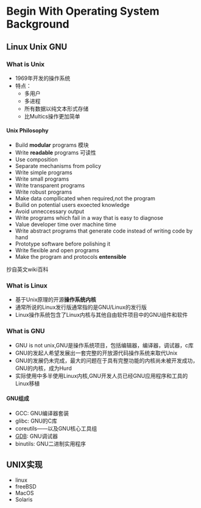 # Begin With Operating System Background

## Linux Unix GNU

### What is Unix

- 1969年开发的操作系统
- 特点：
  - 多用户
  - 多进程
  - 所有数据以纯文本形式存储
  - 比Multics操作更加简单

#### Unix Philosophy

- Build **modular** programs 模块
- Write **readable** programs 可读性
- Use composition
- Separate mechanisms from policy
- Write simple programs
- Write small programs
- Write transparent programs
- Write robust programs
- Make data compllicated when required,not the program
- Builid on potential users exoected knowledge
- Avoid unneccessary output
- Write programs which fail in a way that is easy to diagnose
- Value developer time over machine time
- Write abstract programs that generate code instead of writing code by hand
- Prototype software before polishing it
- Write flexible and open programs
- Make the program and protocols **entensible**

抄自英文wiki百科

### What is Linux

- 基于Unix原理的开源**操作系统内核**
- 通常所说的Linux发行版通常指的是GNU/Linux的发行版
- Linux操作系统包含了Linux内核与其他自由软件项目中的GNU组件和软件

### What is GNU

- GNU is not unix,GNU是操作系统项目，包括编辑器，编译器，调试器，c库
- GNU的发起人希望发展出一套完整的开放源代码操作系统来取代Unix
- GNU的发展仍未完成，最大的问题在于具有完整功能的内核尚未被开发成功，GNU的内核，成为Hurd
- 实际使用中多半使用Linux内核,GNU开发人员已经GNU应用程序和工具的Linux移植

#### GNU组成

- GCC: GNU编译器套装
- glibc: GNU的C库
- coreutils——以及GNU核心工具组
- [GDB](unix-gdb.md): GNU调试器
- binutils: GNU二进制实用程序


## UNIX实现

- linux
- freeBSD
- MacOS
- Solaris